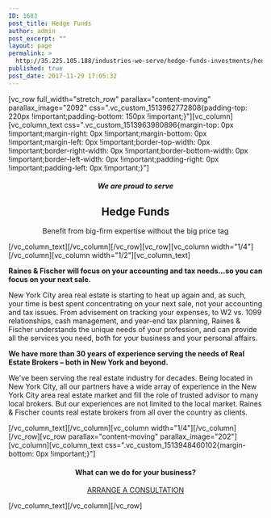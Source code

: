 ```yaml
---
ID: 1683
post_title: Hedge Funds
author: admin
post_excerpt: ""
layout: page
permalink: >
  http://35.225.105.188/industries-we-serve/hedge-funds-investments/hedge-funds/
published: true
post_date: 2017-11-29 17:05:32
---
```

[vc_row full_width="stretch_row" parallax="content-moving" parallax_image="2092" css=".vc_custom_1513962772808{padding-top: 220px !important;padding-bottom: 150px !important;}"][vc_column][vc_column_text css=".vc_custom_1513963980896{margin-top: 0px !important;margin-right: 0px !important;margin-bottom: 0px !important;margin-left: 0px !important;border-top-width: 0px !important;border-right-width: 0px !important;border-bottom-width: 0px !important;border-left-width: 0px !important;padding-right: 0px !important;padding-left: 0px !important;}"]
<h5 style="text-align: center;">We are proud to serve</h5>
<h2 style="text-align: center;">Hedge Funds</h2>
<p style="text-align: center;">Benefit from big-firm expertise without the big price tag</p>
[/vc_column_text][/vc_column][/vc_row][vc_row][vc_column width="1/4"][/vc_column][vc_column width="1/2"][vc_column_text]
<p style="font-weight: 400;"><b><strong>Raines &amp; Fischer will focus on your accounting and tax needs…so you can focus on your next sale.</strong></b></p>
<p style="font-weight: 400;">New York City area real estate is starting to heat up again and, as such, your time is best spent concentrating on your next sale, not your accounting and tax issues. From advisement on tracking your expenses, to W2 vs. 1099 relationships, cash management, and year-end tax planning, Raines &amp; Fischer understands the unique needs of your profession, and can provide all the services you need, both for your business and your personal affairs.</p>
<p style="font-weight: 400;"><b><strong>We have more than 30 years of experience serving the needs of Real Estate Brokers – both in New York and beyond.</strong></b></p>
<p style="font-weight: 400;">We've been serving the real estate industry for decades. Being located in New York City, all our partners have a wide array of experience in the New York City area real estate market and fill the role of trusted advisor to many local brokers. But our experiences are not limited to the local market. Raines &amp; Fischer counts real estate brokers from all over the country as clients.</p>
[/vc_column_text][/vc_column][vc_column width="1/4"][/vc_column][/vc_row][vc_row parallax="content-moving" parallax_image="202"][vc_column][vc_column_text css=".vc_custom_1513948460102{margin-bottom: 0px !important;}"]
<h4 style="text-align: center;">What can we do for your business?</h4>
<p style="text-align: center;"><a class="btn btn--primary" href="/contact/"><span class="btn__text">ARRANGE A CONSULTATION</span></a></p>
[/vc_column_text][/vc_column][/vc_row]